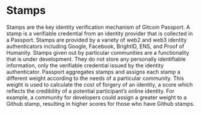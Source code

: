 # Stamps 

Stamps are the key identity verification mechanism of Gitcoin Passport. A stamp is a verifiable credential from an identity provider that is collected in a Passport. Stamps are provided by a variety of web2 and web3 identity authenticators including Google, Facebook, BrightID, ENS, and Proof of Humanity. Stamps given out by particular communities are a functionality that is under development. They do not store any personally identifiable information, only the verifiable credential issued by the identity authenticator.
Passport aggregates stamps and assigns each stamp a different weight according to the needs of a particular community. This weight is used to calculate the cost of forgery of an identity, a score which reflects the credibility of a potential participant’s online identity. For example, a community for developers could assign a greater weight to a Github stamp, resulting in higher scores for those who have Github stamps.